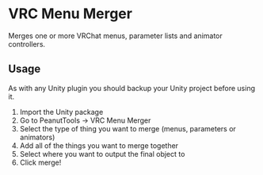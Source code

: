 # VRC Menu Merger

Merges one or more VRChat menus, parameter lists and animator controllers.

## Usage

As with any Unity plugin you should backup your Unity project before using it.

1. Import the Unity package
2. Go to PeanutTools -> VRC Menu Merger
3. Select the type of thing you want to merge (menus, parameters or animators)
4. Add all of the things you want to merge together
5. Select where you want to output the final object to
6. Click merge!
